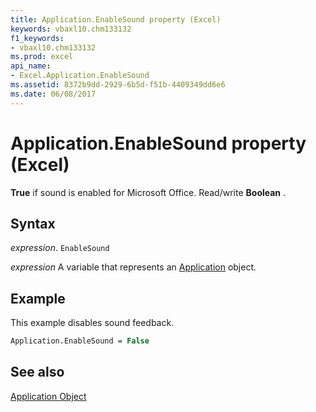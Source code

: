 ```yaml
---
title: Application.EnableSound property (Excel)
keywords: vbaxl10.chm133132
f1_keywords:
- vbaxl10.chm133132
ms.prod: excel
api_name:
- Excel.Application.EnableSound
ms.assetid: 8372b9dd-2929-6b5d-f51b-4409349dd6e6
ms.date: 06/08/2017
---
```



# Application.EnableSound property (Excel)

 **True** if sound is enabled for Microsoft Office. Read/write **Boolean** .


## Syntax

 _expression_. `EnableSound`

 _expression_ A variable that represents an [Application](Excel.Application-graph-property.md) object.


## Example

This example disables sound feedback.


```vb
Application.EnableSound = False
```


## See also


[Application Object](Excel.Application(object).md)

